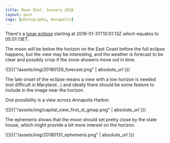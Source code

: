 ```yaml
---
title: Moon Shot, January 2018
layout: post
tags: [photography, Annapolis]
---
```


There's a [lunar eclipse](https://www.timeanddate.com/eclipse/lunar/2018-january-31) starting at 2018-01-31T10:51:13Z which equates to 05:51:13ET. 

<!--break-->

The moon will be below the horizon on the East Coast before the full eclipse happens, but the view may be interesting, and the weather is forecast to be clear and possibly crisp if the snow showers move out in time.

![]({{"/assets/img/20180129_forecast.png" | absolute_url }})

The late onset of the eclipse means a view with a low horizon is needed (not difficult in Maryland...) and ideally there should be some feature to include in the image near the horizon.

One possibility is a view across Annapolis Harbor. 

![]({{"/assets/img/capital_view_first_st_gmap.png" | absolute_url }})

The ephemeris shows that the moon should set pretty close by the state house, which might provide a bit more interest on the horizon.

![]({{"/assets/img/20180131_ephemeris.png" | absolute_url }})
